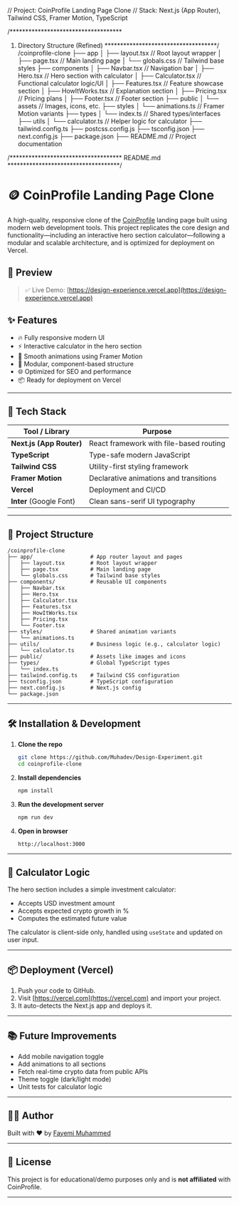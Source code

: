 // Project: CoinProfile Landing Page Clone
// Stack: Next.js (App Router), Tailwind CSS, Framer Motion, TypeScript

/************************************
1. Directory Structure (Refined)
************************************/
/coinprofile-clone
├── app
│   ├── layout.tsx          // Root layout wrapper
│   ├── page.tsx            // Main landing page
│   └── globals.css         // Tailwind base styles
├── components
│   ├── Navbar.tsx          // Navigation bar
│   ├── Hero.tsx            // Hero section with calculator
│   ├── Calculator.tsx      // Functional calculator logic/UI
│   ├── Features.tsx        // Feature showcase section
│   ├── HowItWorks.tsx      // Explanation section
│   ├── Pricing.tsx         // Pricing plans
│   ├── Footer.tsx          // Footer section
├── public
│   └── assets              // Images, icons, etc.
├── styles
│   └── animations.ts       // Framer Motion variants
├── types
│   └── index.ts            // Shared types/interfaces
├── utils
│   └── calculator.ts       // Helper logic for calculator
├── tailwind.config.ts
├── postcss.config.js
├── tsconfig.json
├── next.config.js
├── package.json
├── README.md               // Project documentation

/************************************
README.md
************************************/

# 🪙 CoinProfile Landing Page Clone

A high-quality, responsive clone of the [CoinProfile](https://coinprofile.com/) landing page built using modern web development tools. This project replicates the core design and functionality—including an interactive hero section calculator—following a modular and scalable architecture, and is optimized for deployment on Vercel.

## 📸 Preview

> ✅ Live Demo: [https://design-experience.vercel.app](https://design-experience.vercel.app)

## ✨ Features

- 🔥 Fully responsive modern UI
- ⚡️ Interactive calculator in the hero section
- 🎨 Smooth animations using Framer Motion
- 🧱 Modular, component-based structure
- 🌐 Optimized for SEO and performance
- 📦 Ready for deployment on Vercel

---

## 🚀 Tech Stack

| Tool / Library     | Purpose                                  |
|--------------------|------------------------------------------|
| **Next.js (App Router)** | React framework with file-based routing |
| **TypeScript**      | Type-safe modern JavaScript             |
| **Tailwind CSS**    | Utility-first styling framework         |
| **Framer Motion**   | Declarative animations and transitions  |
| **Vercel**          | Deployment and CI/CD                    |
| **Inter** (Google Font) | Clean sans-serif UI typography     |

---

## 📁 Project Structure

```
/coinprofile-clone
├── app/                  # App router layout and pages
│   ├── layout.tsx        # Root layout wrapper
│   ├── page.tsx          # Main landing page
│   └── globals.css       # Tailwind base styles
├── components/           # Reusable UI components
│   ├── Navbar.tsx
│   ├── Hero.tsx
│   ├── Calculator.tsx
│   ├── Features.tsx
│   ├── HowItWorks.tsx
│   ├── Pricing.tsx
│   └── Footer.tsx
├── styles/               # Shared animation variants
│   └── animations.ts
├── utils/                # Business logic (e.g., calculator logic)
│   └── calculator.ts
├── public/               # Assets like images and icons
├── types/                # Global TypeScript types
│   └── index.ts
├── tailwind.config.ts    # Tailwind CSS configuration
├── tsconfig.json         # TypeScript configuration
├── next.config.js        # Next.js config
└── package.json
```

---

## 🛠️ Installation & Development

1. **Clone the repo**
   ```bash
   git clone https://github.com/Muhadev/Design-Experiment.git
   cd coinprofile-clone
   ```

2. **Install dependencies**
   ```bash
   npm install
   ```

3. **Run the development server**
   ```bash
   npm run dev
   ```

4. **Open in browser**
   ```
   http://localhost:3000
   ```

---

## 🧮 Calculator Logic

The hero section includes a simple investment calculator:
- Accepts USD investment amount
- Accepts expected crypto growth in %
- Computes the estimated future value

The calculator is client-side only, handled using `useState` and updated on user input.

---

## 📦 Deployment (Vercel)

1. Push your code to GitHub.
2. Visit [https://vercel.com](https://vercel.com) and import your project.
3. It auto-detects the Next.js app and deploys it.

---

## 📚 Future Improvements

- Add mobile navigation toggle
- Add animations to all sections
- Fetch real-time crypto data from public APIs
- Theme toggle (dark/light mode)
- Unit tests for calculator logic

---

## 🧑‍💻 Author

Built with ❤️ by [Fayemi Muhammed](https://github.com/Muhadev)

---

## 📄 License

This project is for educational/demo purposes only and is **not affiliated** with CoinProfile.

---
